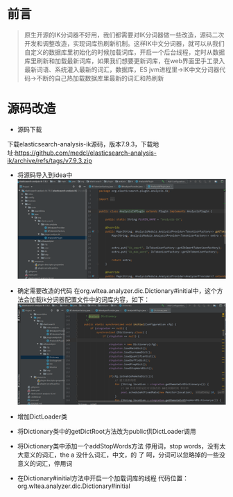 # 前言
> 原生开源的IK分词器不好用，我们都需要对IK分词器做一些改造，源码二次开发和调整改造，实现词库热刷新机制。这样IK中文分词器，就可以从我们
  自定义的数据库里初始化的时候加载词库，开启一个后台线程，定时从数据库里刷新和加载最新词库，如果我们想要更新词库，在web界面里手工录入
  最新词语、系统灌入最新的词汇，数据库，ES jvm进程里->IK中文分词器代码->不断的自己热加载数据库里最新的词汇和热刷新

# 源码改造
- 源码下载

下载elasticsearch-analysis-ik源码，版本7.9.3，下载地址:https://github.com/medcl/elasticsearch-analysis-ik/archive/refs/tags/v7.9.3.zip

- 将源码导入到idea中
![ik分词器导入idea.jpg](./images/1.ik分词器导入idea.jpg)

- 确定需要改造的代码
在org.wltea.analyzer.dic.Dictionary#initial中，这个方法会加载ik分词器配置文件中的词库内容，如下：
![ik分词器源码改造位置initial方法](./images/2.ik分词器源码改造位置initial方法.jpg)

- 增加DictLoader类
  
- 将Dictionary类中的getDictRoot方法改为public供DictLoader调用

- 将Dictionary类中添加一个addStopWords方法
  停用词，stop words，没有太大意义的词汇，the a 没什么词汇，中文，的 了 呵，分词可以忽略掉的一些没意义的词汇，停用词
  
- 在Dictionary#initial⽅法中开启⼀个加载词库的线程
  代码位置：org.wltea.analyzer.dic.Dictionary#initial






